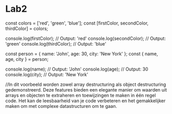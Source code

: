 # Lab2
const colors = ['red', 'green', 'blue'];
const [firstColor, secondColor, thirdColor] = colors;

console.log(firstColor);  // Output: 'red'
console.log(secondColor); // Output: 'green'
console.log(thirdColor);  // Output: 'blue'

const person = { name: 'John', age: 30, city: 'New York' };
const { name, age, city } = person;

console.log(name); // Output: 'John'
console.log(age);  // Output: 30
console.log(city); // Output: 'New York'

//In dit voorbeeld worden zowel array destructuring als object destructuring gedemonstreerd. Deze features bieden een elegante manier om waarden uit arrays en objecten te extraheren en toewijzingen te maken in één regel code. Het kan de leesbaarheid van je code verbeteren en het gemakkelijker maken om met complexe datastructuren om te gaan. 
